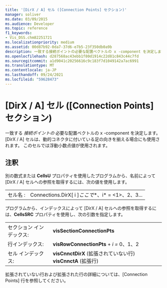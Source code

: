 ```yaml
---
title: '[DirX / A] セル ([Connection Points] セクション)'
manager: soliver
ms.date: 03/09/2015
ms.audience: Developer
ms.topic: reference
f1_keywords:
- Vis_DSS.chm82251721
ms.localizationpriority: medium
ms.assetid: 00d87b92-0da7-37d6-e7b5-23f350db0a9b
description: 一致する接続ポイントの必要な配置ベクトルの x -component を決定します。 [DirX / A] セルは、動的コネクタに付いている足の向きを揃える場合にも使用されます。 このセルでは浮動小数点値が使用されます。
ms.openlocfilehash: d287568ac43ebb1f80d1914c22d81c843c44c7fd
ms.sourcegitcommit: a1d9041c20256616c9c183f7d1049142a7ac6991
ms.translationtype: MT
ms.contentlocale: ja-JP
ms.lasthandoff: 09/24/2021
ms.locfileid: "59628473"
---
```

# <a name="dirx--a-cell-connection-points-section"></a>[DirX / A] セル ([Connection Points] セクション)

一致する  *接続ポイントの*  必要な配置ベクトルの x -component を決定します。 [DirX / A] セルは、動的コネクタに付いている足の向きを揃える場合にも使用されます。 このセルでは浮動小数点値が使用されます。 
  
## <a name="remarks"></a>注釈

別の数式または **CellsU** プロパティを使用したプログラムから、名前によって [DirX / A] セルへの参照を取得するには、次の値を使用します。 
  
|||
|:-----|:-----|
| セル名 :  <br/> | Connections.DirX[ i ]*ここで**、i* = <1>、2、3...  <br/> |
   
プログラムから、インデックスによって [DirX / A] セルへの参照を取得するには、**CellsSRC** プロパティを使用し、次の引数を指定します。 
  
|||
|:-----|:-----|
| セクション インデックス:  <br/> |**visSectionConnectionPts** <br/> |
| 行インデックス:  <br/> |**visRowConnectionPts**  +  *i* *=* 0、1、2  <br/> |
| セル インデックス:  <br/> |**visCnnctDirX** (拡張されていない行)           **visCnnctA** (拡張行)  <br/> |
   
拡張されていない行および拡張された行の詳細については、[Connection Points] 行を参照してください。
  

